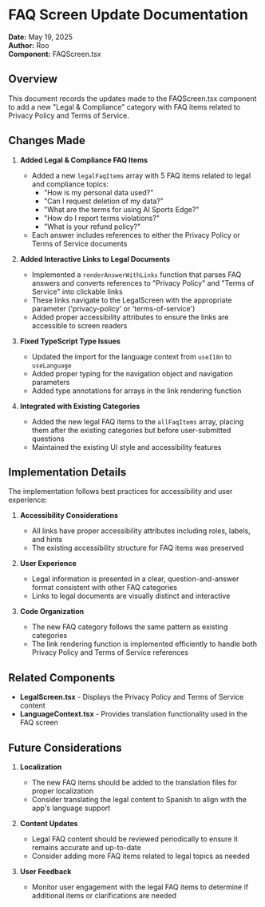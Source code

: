# FAQ Screen Update Documentation

**Date:** May 19, 2025  
**Author:** Roo  
**Component:** FAQScreen.tsx

## Overview

This document records the updates made to the FAQScreen.tsx component to add a new "Legal & Compliance" category with FAQ items related to Privacy Policy and Terms of Service.

## Changes Made

1. **Added Legal & Compliance FAQ Items**

   - Added a new `legalFaqItems` array with 5 FAQ items related to legal and compliance topics:
     - "How is my personal data used?"
     - "Can I request deletion of my data?"
     - "What are the terms for using AI Sports Edge?"
     - "How do I report terms violations?"
     - "What is your refund policy?"
   - Each answer includes references to either the Privacy Policy or Terms of Service documents

2. **Added Interactive Links to Legal Documents**

   - Implemented a `renderAnswerWithLinks` function that parses FAQ answers and converts references to "Privacy Policy" and "Terms of Service" into clickable links
   - These links navigate to the LegalScreen with the appropriate parameter ('privacy-policy' or 'terms-of-service')
   - Added proper accessibility attributes to ensure the links are accessible to screen readers

3. **Fixed TypeScript Type Issues**

   - Updated the import for the language context from `useI18n` to `useLanguage`
   - Added proper typing for the navigation object and navigation parameters
   - Added type annotations for arrays in the link rendering function

4. **Integrated with Existing Categories**

   - Added the new legal FAQ items to the `allFaqItems` array, placing them after the existing categories but before user-submitted questions
   - Maintained the existing UI style and accessibility features

## Implementation Details

The implementation follows best practices for accessibility and user experience:

1. **Accessibility Considerations**

   - All links have proper accessibility attributes including roles, labels, and hints
   - The existing accessibility structure for FAQ items was preserved

2. **User Experience**

   - Legal information is presented in a clear, question-and-answer format consistent with other FAQ categories
   - Links to legal documents are visually distinct and interactive

3. **Code Organization**
   - The new FAQ category follows the same pattern as existing categories
   - The link rendering function is implemented efficiently to handle both Privacy Policy and Terms of Service references

## Related Components

- **LegalScreen.tsx** - Displays the Privacy Policy and Terms of Service content
- **LanguageContext.tsx** - Provides translation functionality used in the FAQ screen

## Future Considerations

1. **Localization**

   - The new FAQ items should be added to the translation files for proper localization
   - Consider translating the legal content to Spanish to align with the app's language support

2. **Content Updates**

   - Legal FAQ content should be reviewed periodically to ensure it remains accurate and up-to-date
   - Consider adding more FAQ items related to legal topics as needed

3. **User Feedback**
   - Monitor user engagement with the legal FAQ items to determine if additional items or clarifications are needed
